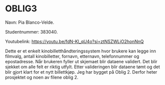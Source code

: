 # OBLIG3

Navn: Pia Blanco-Velde.

Studentnummer: 383040.

Youtubelink: https://youtu.be/fdN-Kl_qU4o?si=ztNSZWLjO2honNnQ

Dette er et enkelt kinobilletthåndteringssystem hvor brukere kan legge inn filmvalg, antall kinobilletter, fornavn, etternavn, telefonnummer og epostadresse. Når brukeren fyller ut skjemaet blir dataene validert. Det blir sjekket om alle felt er riktig utfylt. Etter valideringen blir dataene tømt og det blir gjort klart for et nytt billettkjøp. Jeg har bygget på Oblig 2. Derfor heter prosjektet og noen av filene oblig 2.
